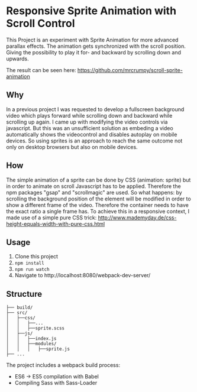 # Responsive Sprite Animation with Scroll Control

This Project is an experiment with Sprite Animation for more advanced parallax effects.
The animation gets synchronized with the scroll position. Giving the possibility to play it for- and backward by scrolling down and upwards.

The result can be seen here: https://github.com/mrcrumpy/scroll-sprite-animation

## Why
In a previous project I was requested to develop a fullscreen background video which plays forward while scrolling down and backward while scrolling up again.
I came up with modifying the video controls via javascript. But this was an unsufficient solution as embeding a video automatically shows the videocontrol and disables autoplay on mobile devices.
So using sprites is an approach to reach the same outcome not only on desktop browsers but also on mobile devices.

## How
The simple animation of a sprite can be done by CSS (animation: sprite) but in order to animate on scroll Javascript has to be applied.
Therefore the npm packages "gsap" and "scrollmagic" are used.
So what happens: by scrolling the background position of the element will be modified in order to show a different frame of the video.
Therefore the container needs to have the exact ratio a single frame has. To achieve this in a responsive context, I made use of a simple pure CSS trick: http://www.mademyday.de/css-height-equals-width-with-pure-css.html

## Usage
1. Clone this project
2. `npm install`
3. `npm run watch`
4. Navigate to http://localhost:8080/webpack-dev-server/

## Structure
```
├── build/
├── src/
│   ├──css/
│   │   ├──...
│   │   ├──sprite.scss
│   ├──js/
│   │   ├──index.js
│   │   ├──modules/
│   │   │   ├──sprite.js
├── ...
```

The project includes a webpack build process:
- ES6 -> ES5 compilation with Babel
- Compiling Sass with Sass-Loader